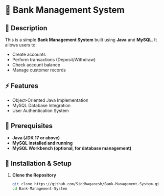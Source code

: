 # 🏦 Bank Management System

## 📌 Description
This is a simple **Bank Management System** built using **Java** and **MySQL**. It allows users to:
- Create accounts
- Perform transactions (Deposit/Withdraw)
- Check account balance
- Manage customer records

## ⚡ Features
- Object-Oriented Java Implementation
- MySQL Database Integration
- User Authentication System

## 🔧 Prerequisites
- **Java (JDK 17 or above)**
- **MySQL installed and running**
- **MySQL Workbench (optional, for database management)**

## 🚀 Installation & Setup

1. **Clone the Repository**
   ```bash
   git clone https://github.com/Siddhaganesh/Bank-Management-System.git
   cd Bank-Management-System
